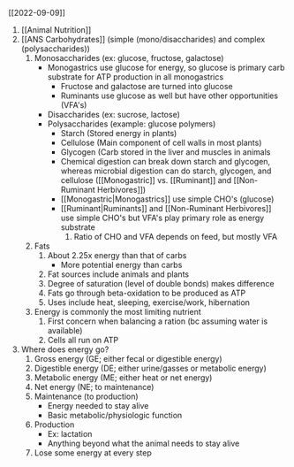 [[2022-09-09]]

1. [[Animal Nutrition]]
2. [[ANS Carbohydrates]] (simple (mono/disaccharides) and complex (polysaccharides))
	1. Monosaccharides (ex: glucose, fructose, galactose)
		- Monogastrics use glucose for energy, so glucose is primary carb substrate for ATP production in all monogastrics
			- Fructose and galactose are turned into glucose
			- Ruminants use glucose as well but have other opportunities (VFA's)
		- Disaccharides (ex: sucrose, lactose)
		- Polysaccharides (example: glucose polymers)
			- Starch (Stored energy in plants)
			- Cellulose (Main component of cell walls in most plants)
			- Glycogen (Carb stored in the liver and muscles in animals
			- Chemical digestion can break down starch and glycogen, whereas microbial digestion can do starch, glycogen, and cellulose ([[Monogastric]] vs. [[Ruminant]] and [[Non-Ruminant Herbivores]])
			- [[Monogastric|Monogastrics]] use simple CHO's (glucose)
			- [[Ruminant|Ruminants]] and [[Non-Ruminant Herbivores]] use simple CHO's but VFA's play primary role as energy substrate
				1. Ratio of CHO and VFA depends on feed, but mostly VFA
	2. Fats
		1. About 2.25x energy than that of carbs
			- More potential energy than carbs
		2. Fat sources include animals and plants
		3. Degree of saturation (level of double bonds) makes difference
		4. Fats go through beta-oxidation to be produced as ATP
		5. Uses include heat, sleeping, exercise/work, hibernation
	3. Energy is commonly the most limiting nutrient
		1. First concern when balancing a ration (bc assuming water is available)
		2. Cells all run on ATP
3. Where does energy go?
	1. Gross energy (GE; either fecal or digestible energy)
	2. Digestible energy (DE; either urine/gasses or metabolic energy)
	3. Metabolic energy (ME; either heat or net energy)
	4. Net energy (NE; to maintenance)
	5. Maintenance (to production)
		- Energy needed to stay alive
		- Basic metabolic/physiologic function
	6. Production
		- Ex: lactation
		- Anything beyond what the animal needs to stay alive
	7. Lose some energy at every step